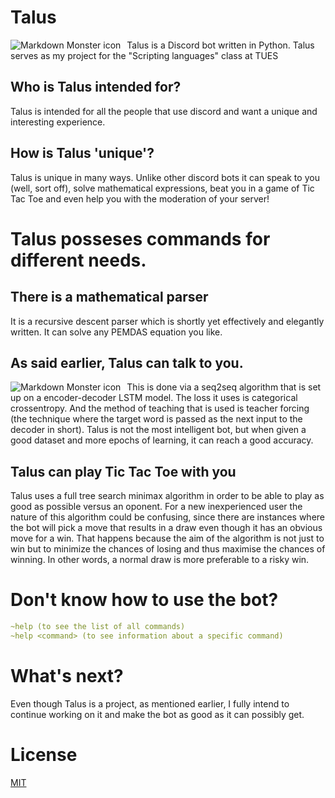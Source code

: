 # Talus
 <img src="https://media.discordapp.net/attachments/761478365046767626/852988520540405800/pixil-frame-0_1.png"
     alt="Markdown Monster icon"
     style="float: left; margin-right: 10px;" />
     
     
Talus is a Discord bot written in Python.
Talus serves as my project for the "Scripting languages" class at TUES

## Who is Talus intended for?

Talus is intended for all the people that use discord and want a unique and interesting experience.

## How is Talus 'unique'?

Talus is unique in many ways. Unlike other discord bots it can speak to you (well, sort off), solve mathematical expressions, beat you in a game of Tic Tac Toe and even help you with the moderation of your server!
 
# Talus posseses commands for different needs.
  
   ## There is a mathematical parser 
  It is a recursive descent parser which is shortly yet effectively and elegantly written. It can solve any PEMDAS equation you like. 
  
   ## As said earlier, Talus can talk to you. 
   <img src="https://cdn.discordapp.com/attachments/757618149272191099/852103807189778432/unknown.png"
     alt="Markdown Monster icon"
     style="float: left; margin-right: 10px;" />
     
     
  This is done via a seq2seq algorithm that is set up on a encoder-decoder LSTM model. The loss it uses is categorical crossentropy.  And the method of teaching that is used is teacher forcing (the technique where the target word is passed as the next input to the decoder in short). Talus is not the most intelligent bot, but when given a good dataset and more epochs of learning, it can reach a good accuracy.

  ## Talus can play Tic Tac Toe with you
  Talus uses a full tree search minimax algorithm in order to be able to play as good as possible versus an oponent. For a new inexperienced user the nature of this algorithm could be confusing, since there are instances where the bot will pick a move that results in a draw even though it has an obvious move for a win. That happens because the aim of the algorithm is not just to win but to minimize the chances of losing and thus maximise the chances of winning. In other words, a normal draw is more preferable to a risky win. 

# Don't know how to use the bot?

```yaml
~help (to see the list of all commands)
~help <command> (to see information about a specific command)
```

# What's next?

Even though Talus is a project, as mentioned earlier, I fully intend to continue working on it and make the bot as good as it can possibly get.

# License
[MIT](https://choosealicense.com/licenses/mit/)
